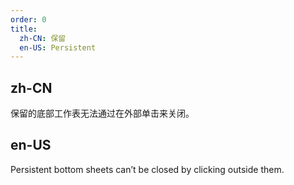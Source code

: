 ```yaml
---
order: 0
title:
  zh-CN: 保留
  en-US: Persistent
---
```


## zh-CN

保留的底部工作表无法通过在外部单击来关闭。

## en-US

Persistent bottom sheets can’t be closed by clicking outside them.
